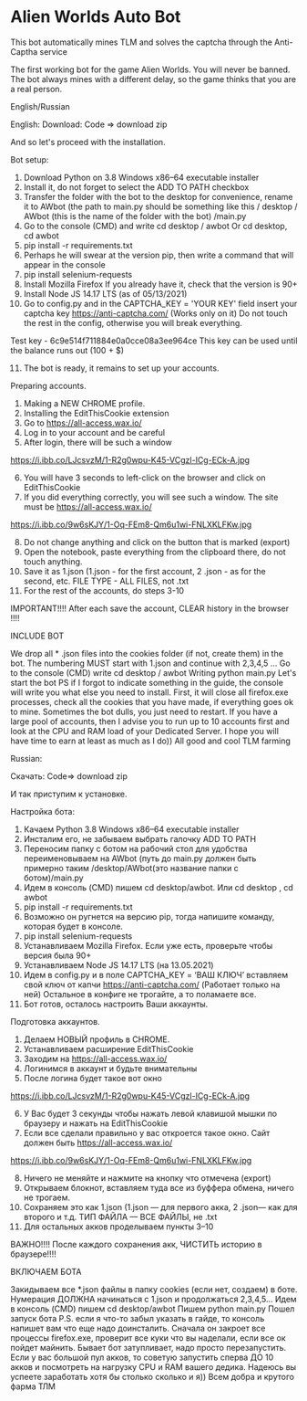 # Alien Worlds Auto Bot
 This bot automatically mines TLM and solves the captcha through the Anti-Captha service

The first working bot for the game Alien Worlds. You will never be banned. The bot always mines with a different delay, so the game thinks that you are a real person.

English/Russian

English:
Download: Code => download zip

And so let's proceed with the installation.

Bot setup:

1. Download Python on 3.8 Windows x86–64 executable installer
2. Install it, do not forget to select the ADD TO PATH checkbox
3. Transfer the folder with the bot to the desktop for convenience, rename it to AWbot (the path to main.py should be something like this / desktop / AWbot (this is the name of the folder with the bot) /main.py
4. Go to the console (CMD) and write cd desktop / awbot Or cd desktop, cd awbot
5. pip install -r requirements.txt
6. Perhaps he will swear at the version pip, then write a command that will appear in the console
7. pip install selenium-requests
8. Install Mozilla Firefox If you already have it, check that the version is 90+
9. Install Node JS 14.17 LTS (as of 05/13/2021)
10. Go to config.py and in the CAPTCHA_KEY = 'YOUR KEY' field insert your captcha key https://anti-captcha.com/ (Works only on it) Do not touch the rest in the config, otherwise you will break everything.

Test key - 6c9e514f711884e0a0cce08a3ee964ce
This key can be used until the balance runs out (100 + $)

11. The bot is ready, it remains to set up your accounts.

Preparing accounts.

1. Making a NEW CHROME profile.
2. Installing the EditThisCookie extension
3. Go to https://all-access.wax.io/
4. Log in to your account and be careful
5. After login, there will be such a window

https://i.ibb.co/LJcsvzM/1-R2g0wpu-K45-VCgzl-ICg-ECk-A.jpg

6. You will have 3 seconds to left-click on the browser and click on EditThisCookie
7. If you did everything correctly, you will see such a window. The site must be https://all-access.wax.io/

https://i.ibb.co/9w6sKJY/1-Oq-FEm8-Qm6u1wi-FNLXKLFKw.jpg

8. Do not change anything and click on the button that is marked (export)
9. Open the notebook, paste everything from the clipboard there, do not touch anything.
10. Save it as 1.json (1.json - for the first account, 2 .json - as for the second, etc. FILE TYPE - ALL FILES, not .txt
11. For the rest of the accounts, do steps 3-10

IMPORTANT!!!! After each save the account, CLEAR history in the browser !!!!

INCLUDE BOT

We drop all * .json files into the cookies folder (if not, create them) in the bot. The numbering MUST start with 1.json and continue with 2,3,4,5 ...
Go to the console (CMD) write cd desktop / awbot
Writing python main.py
Let's start the bot
PS if I forgot to indicate something in the guide, the console will write you what else you need to install.
First, it will close all firefox.exe processes, check all the cookies that you have made, if everything goes ok to mine. Sometimes the bot dulls, you just need to restart. If you have a large pool of accounts, then I advise you to run up to 10 accounts first and look at the CPU and RAM load of your Dedicated Server.
I hope you will have time to earn at least as much as I do))
All good and cool TLM farming

Russian:

Скачать: Code=> download zip

И так приступим к установке.

Настройка бота:

1. Качаем Python 3.8 Windows x86–64 executable installer
2. Инсталим его, не забываем выбрать галочку ADD TO PATH
3. Переносим папку с ботом на рабочий стол для удобства переименовываем на AWbot (путь до main.py должен быть примерно таким /desktop/AWbot(это название папки с ботом)/main.py
4. Идем в консоль (CMD) пишем cd desktop/awbot. Или cd desktop , cd awbot
5. pip install -r requirements.txt
6. Возможно он ругнется на версию pip, тогда напишите команду, которая будет в консоле.
7. pip install selenium-requests
8. Устанавливаем Mozilla Firefox. Если уже есть, проверьте чтобы версия была 90+
9. Устанавливаем Node JS 14.17 LTS (на 13.05.2021)
10. Идем в config.py и в поле CAPTCHA_KEY = ‘ВАШ КЛЮЧ’ вставляем свой ключ от капчи https://anti-captcha.com/ (Работает только на ней) Остальное в конфиге не трогайте, а то поламаете все.
11. Бот готов, осталось настроить Ваши аккаунты.

Подготовка аккаунтов.

1. Делаем НОВЫЙ профиль в CHROME.
2. Устанавливаем расширение EditThisCookie
3. Заходим на https://all-access.wax.io/
4. Логинимся в аккаунт и будьте внимательны
5. После логина будет такое вот окно

https://i.ibb.co/LJcsvzM/1-R2g0wpu-K45-VCgzl-ICg-ECk-A.jpg

6. У Вас будет 3 секунды чтобы нажать левой клавишой мышки по браузеру и нажать на EditThisCookie
7. Если все сделали правильно у вас откроется такое окно. Сайт должен быть https://all-access.wax.io/

https://i.ibb.co/9w6sKJY/1-Oq-FEm8-Qm6u1wi-FNLXKLFKw.jpg

8. Ничего не меняйте и нажмите на кнопку что отмечена (export)
9. Открываем блокнот, вставляем туда все из буффера обмена, ничего не трогаем.
10. Сохраняем это как 1.json (1.json — для первого акка, 2 .json— как для второго и т.д. ТИП ФАЙЛА — ВСЕ ФАЙЛЫ, не .txt
11. Для остальных акков проделываем пункты 3–10

ВАЖНО!!!! После каждого сохранения акк, ЧИСТИТЬ историю в браузере!!!!

ВКЛЮЧАЕМ БОТА

Закидываем все *.json файлы в папку cookies (если нет, создаем) в боте. Нумерация ДОЛЖНА начинаться с 1.json и продолжаться 2,3,4,5…
Идем в консоль (CMD) пишем cd desktop/awbot
Пишем python main.py
Пошел запуск бота
P.S. если я что-то забыл указать в гайде, то консоль напишет вам что еще надо доинсталить.
Сначала он закроет все процессы firefox.exe, проверит все куки что вы наделали, если все ок пойдет майнить. Бывает бот затупливает, надо просто перезапустить. Если у вас большой пул акков, то советую запустить сперва ДО 10 акков и посмотреть на нагрузку CPU и RAM вашего дедика.
Надеюсь вы успеете заработать хотя бы столько сколько и я))
Всем добра и крутого фарма ТЛМ
